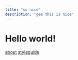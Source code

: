 ```yaml
---
title: "so nice"
description: "gee this is nice"
---
```

# Hello world!

[about]('/about')
[styleguide]('/posts/styleguide')
